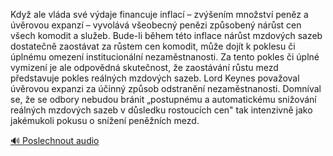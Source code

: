 
Když ale vláda své výdaje financuje inflací – zvýšením množství peněz a úvěrovou expanzí – vyvolává všeobecný penězi způsobený nárůst cen všech komodit a služeb. Bude-li během této inflace nárůst mzdových sazeb dostatečně zaostávat za růstem cen komodit, může dojít k poklesu či úplnému omezení institucionální nezaměstnanosti. Za tento pokles či úplné vymizení je ale odpovědná skutečnost, že zaostávání růstu mezd představuje pokles reálných mzdových sazeb. Lord Keynes považoval úvěrovou expanzi za účinný způsob odstranění nezaměstnanosti. Domníval se, že se odbory nebudou bránit „postupnému a automatickému snižování reálných mzdových sazeb v důsledku rostoucích cen" tak intenzivně jako jakémukoli pokusu o snížení peněžních mezd.

[🔊 Poslechnout audio](/data/7-paragraphs/audio/chapter_154/para_007-Kdy-ale-vlda-sv-vdaje-financuje-inflac-zv.mp3)

